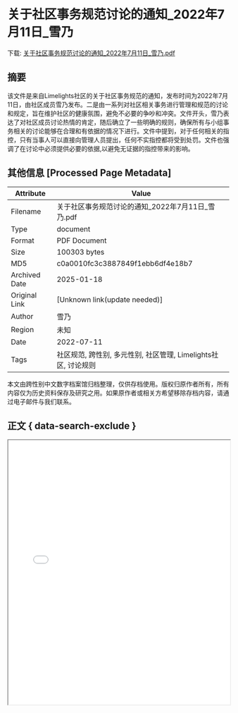 # 关于社区事务规范讨论的通知_2022年7月11日_雪乃

<!-- tcd_download_link -->
下载: [关于社区事务规范讨论的通知_2022年7月11日_雪乃.pdf](关于社区事务规范讨论的通知_2022年7月11日_雪乃.pdf)
<!-- tcd_download_link_end -->

## 摘要

<!-- tcd_abstract -->
该文件是来自Limelights社区的关于社区事务规范的通知，发布时间为2022年7月11日，由社区成员雪乃发布。二是由一系列对社区相关事务进行管理和规范的讨论和规定，旨在维护社区的健康氛围，避免不必要的争吵和冲突。文件开头，雪乃表达了对社区成员讨论热情的肯定，随后确立了一些明确的规则，确保所有与小组事务相关的讨论能够在合理和有依据的情况下进行。文件中提到，对于任何相关的指控，只有当事人可以直接向管理人员提出，任何不实指控都将受到处罚。文件也强调了在讨论中必须提供必要的依据,以避免无证据的指控带来的影响。

<!-- tcd_abstract_end -->

## 其他信息 [Processed Page Metadata]

| Attribute       | Value                                  |
|-----------------|----------------------------------------|
| Filename        | 关于社区事务规范讨论的通知_2022年7月11日_雪乃.pdf                             |
| Type            | document                                 |
| Format          | PDF Document                               |
| Size            | 100303 bytes                           |
| MD5             | c0a0010fc3c3887849f1ebb6df4e18b7                                  |
| Archived Date   | 2025-01-18                             |
| Original Link   | [Unknown link(update needed)]                         |
| Author          | 雪乃                               |
| Region          | 未知                               |
| Date            | 2022-07-11                                 |
| Tags            | 社区规范, 跨性别, 多元性别, 社区管理, Limelights社区, 讨论规则                                 |

本文由跨性别中文数字档案馆归档整理，仅供存档使用。版权归原作者所有，所有内容仅为历史资料保存及研究之用。如果原作者或相关方希望移除存档内容，请通过电子邮件与我们联系。

## 正文 { data-search-exclude }

<!-- tcd_main_text -->
<iframe src="../关于社区事务规范讨论的通知_2022年7月11日_雪乃.pdf" width="100%" height="600px">
    <p>无法显示PDF，请下载查看。</p>
</iframe>
<!-- tcd_main_text_end -->

